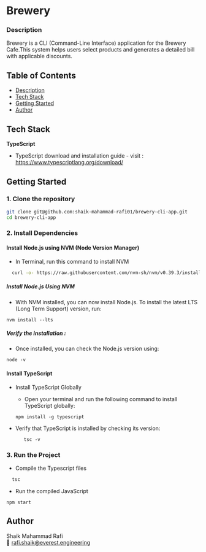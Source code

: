# Brewery
### Description
Brewery is a CLI (Command-Line Interface) application for the Brewery Cafe.This system helps users select products and generates a detailed bill with applicable discounts.


## Table of Contents
- [Description](#description)
- [Tech Stack](#tech-stack)
- [Getting Started](#getting-started)
- [Author](#author)

## Tech Stack 

**TypeScript** 
   - TypeScript download and installation guide - visit : https://www.typescriptlang.org/download/


##  Getting Started

### 1. Clone the repository

```bash
git clone git@github.com:shaik-mahammad-rafi01/brewery-cli-app.git
cd brewery-cli-app
```

### 2. Install Dependencies 

  #### Install Node.js using NVM (Node Version Manager)
  - In Terminal, run this command to install NVM
  ```bash
    curl -o- https://raw.githubusercontent.com/nvm-sh/nvm/v0.39.3/install.sh | bash
  ```
##### Install Node.js Using NVM
- With NVM installed, you can now install Node.js. To install the latest LTS (Long Term Support) version, run:
```
nvm install --lts 
```
##### Verify the installation : 
- Once installed, you can check the Node.js version using:
```
node -v
```

#### Install TypeScript 
- Install TypeScript Globally
  - Open your terminal and run the following command to install TypeScript globally:

  ```
  npm install -g typescript
  ```
- Verify that TypeScript is installed by checking its version:
  ```
     tsc -v
  ```


### 3. Run the Project 
- Compile the Typescript files 
```bash 
  tsc 
```
- Run the compiled JavaScript
```
npm start
```
## Author
Shaik Mahammad Rafi  
📧 [rafi.shaik@everest.engineering](mailto:rafi.shaik@everest.engineering)  
